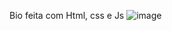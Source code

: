 Bio feita com Html, css e Js
![image](https://github.com/leonib/bio-leo/assets/68371257/2f254508-b437-4bbc-bd9c-77ee0cfb0f9d)
